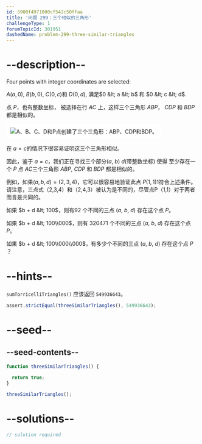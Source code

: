 ```yaml
---
id: 5900f4971000cf542c50ffaa
title: '问题 299：三个相似的三角形'
challengeType: 1
forumTopicId: 301951
dashedName: problem-299-three-similar-triangles
---
```


# --description--

Four points with integer coordinates are selected:

$A(a, 0)$, $B(b, 0)$, $C(0, c)$和 $D(0, d)$, 满足$0 &lt; a &lt; b$ 和 $0 &lt; c &lt; d$.

点 $P$，也有整数坐标， 被选择在行 $AC$ 上，这样三个三角形 $ABP$， $CDP$ 和 $BDP$ 都是相似的。

<img class="img-responsive center-block" alt="A、B、C、D和P点创建了三个三角形：ABP、CDP和BDP。" src="https://cdn.freecodecamp.org/curriculum/project-euler/three-similar-triangles.gif" style="background-color: white; padding: 10px;" />

在 $a = c$的情况下很容易证明这三个三角形相似。

因此，鉴于 $a = c$，我们正在寻找三个部分($a$, $b$) $d$(带整数坐标) 使得 至少存在一个 $P$ 点 $AC$三个三角形 $ABP$, $CDP$ 和 $BDP$ 都是相似的。

例如，如果$(a, b, d) = (2, 3, 4)$，它可以很容易地验证此点 $P(1, 1)$1符合上述条件。 请注意，三点式（2,3,4）和（2,4,3）被认为是不同的，尽管点P（1,1）对于两者而言是共同的。

如果 $b + d &lt; 100$，则有92 个不同的三点 ($a$, $b$, $d$) 存在这个点 $P$。

如果 $b + d &lt; 100\\000$，则有 320471 个不同的三点 ($a$, $b$, $d$) 存在这个点 $P$。

如果 $b + d &lt; 100\\000\\000$，有多少个不同的三点 ($a$, $b$, $d$) 存在这个点 $P$ ？

# --hints--

`sumTorricelliTriangles()` 应该返回 `549936643`。

```js
assert.strictEqual(threeSimilarTriangles(), 549936643);
```

# --seed--

## --seed-contents--

```js
function threeSimilarTriangles() {

  return true;
}

threeSimilarTriangles();
```

# --solutions--

```js
// solution required
```

